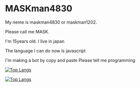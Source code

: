 # MASKman4830
My neme is maskman4830 or maskman1202.

Please call me MASK.

I'm 15years old.
I live in japan

The language I can do now is javascript

I'm making a bot by copy and paste
Please tell me programming


[![Top Langs](https://github-readme-stats.vercel.app/api/top-langs/?username=MASKman4830)](https://github.com/MASKman4830/github-readme-stats)

[![Top Langs](https://github-readme-stats.vercel.app/api/top-langs/?username=MASKman4830&layout=compact)](https://github.com/MASKman4830/github-readme-stats)
